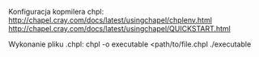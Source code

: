 Konfiguracja kopmilera chpl:
http://chapel.cray.com/docs/latest/usingchapel/chplenv.html
http://chapel.cray.com/docs/latest/usingchapel/QUICKSTART.html

Wykonanie pliku .chpl:
chpl -o executable \<path/to/file.chpl
./executable

